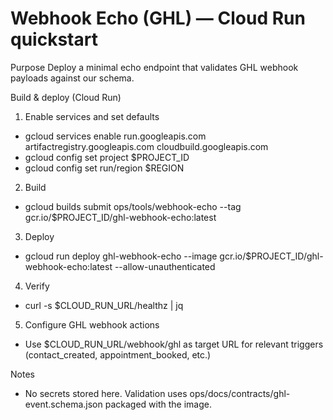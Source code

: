 # Webhook Echo (GHL) — Cloud Run quickstart

Purpose
Deploy a minimal echo endpoint that validates GHL webhook payloads against our schema.

Build & deploy (Cloud Run)

1) Enable services and set defaults
- gcloud services enable run.googleapis.com artifactregistry.googleapis.com cloudbuild.googleapis.com
- gcloud config set project $PROJECT_ID
- gcloud config set run/region $REGION

2) Build
- gcloud builds submit ops/tools/webhook-echo --tag gcr.io/$PROJECT_ID/ghl-webhook-echo:latest

3) Deploy
- gcloud run deploy ghl-webhook-echo --image gcr.io/$PROJECT_ID/ghl-webhook-echo:latest --allow-unauthenticated

4) Verify
- curl -s $CLOUD_RUN_URL/healthz | jq

5) Configure GHL webhook actions
- Use $CLOUD_RUN_URL/webhook/ghl as target URL for relevant triggers (contact_created, appointment_booked, etc.)

Notes
- No secrets stored here. Validation uses ops/docs/contracts/ghl-event.schema.json packaged with the image.
